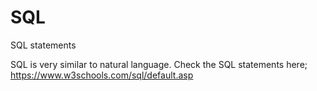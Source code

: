 # SQL
SQL statements

SQL is very similar to natural language.
Check the SQL statements here;
https://www.w3schools.com/sql/default.asp
